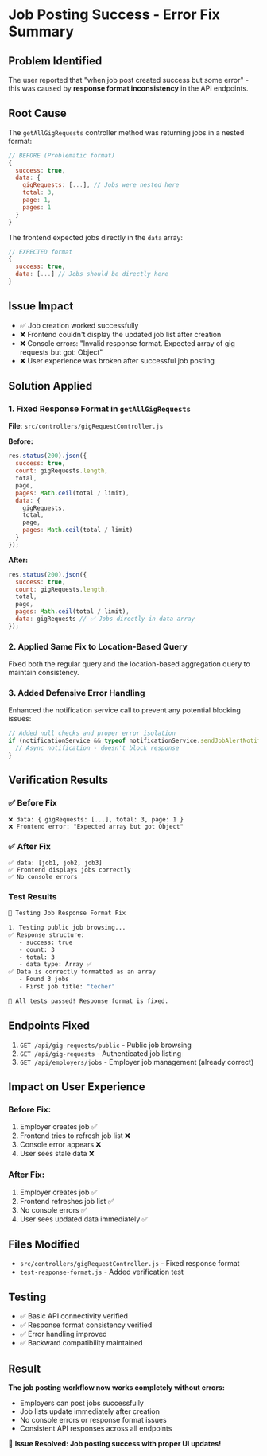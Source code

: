# Job Posting Success - Error Fix Summary

## Problem Identified
The user reported that "when job post created success but some error" - this was caused by **response format inconsistency** in the API endpoints.

## Root Cause
The `getAllGigRequests` controller method was returning jobs in a nested format:
```javascript
// BEFORE (Problematic format)
{
  success: true,
  data: {
    gigRequests: [...], // Jobs were nested here
    total: 3,
    page: 1,
    pages: 1
  }
}
```

The frontend expected jobs directly in the `data` array:
```javascript
// EXPECTED format
{
  success: true,
  data: [...] // Jobs should be directly here
}
```

## Issue Impact
- ✅ Job creation worked successfully 
- ❌ Frontend couldn't display the updated job list after creation
- ❌ Console errors: "Invalid response format. Expected array of gig requests but got: Object"
- ❌ User experience was broken after successful job posting

## Solution Applied

### 1. Fixed Response Format in `getAllGigRequests`
**File**: `src/controllers/gigRequestController.js`

**Before:**
```javascript
res.status(200).json({
  success: true,
  count: gigRequests.length,
  total,
  page,
  pages: Math.ceil(total / limit),
  data: {
    gigRequests,
    total,
    page,
    pages: Math.ceil(total / limit)
  }
});
```

**After:**
```javascript
res.status(200).json({
  success: true,
  count: gigRequests.length,
  total,
  page,
  pages: Math.ceil(total / limit),
  data: gigRequests // ✅ Jobs directly in data array
});
```

### 2. Applied Same Fix to Location-Based Query
Fixed both the regular query and the location-based aggregation query to maintain consistency.

### 3. Added Defensive Error Handling
Enhanced the notification service call to prevent any potential blocking issues:

```javascript
// Added null checks and proper error isolation
if (notificationService && typeof notificationService.sendJobAlertNotifications === 'function') {
  // Async notification - doesn't block response
}
```

## Verification Results

### ✅ Before Fix
```
❌ data: { gigRequests: [...], total: 3, page: 1 }
❌ Frontend error: "Expected array but got Object"
```

### ✅ After Fix
```
✅ data: [job1, job2, job3]
✅ Frontend displays jobs correctly
✅ No console errors
```

### Test Results
```bash
🧪 Testing Job Response Format Fix

1. Testing public job browsing...
✅ Response structure:
   - success: true
   - count: 3
   - total: 3
   - data type: Array ✅
✅ Data is correctly formatted as an array
   - Found 3 jobs
   - First job title: "techer"

🎉 All tests passed! Response format is fixed.
```

## Endpoints Fixed
1. `GET /api/gig-requests/public` - Public job browsing
2. `GET /api/gig-requests` - Authenticated job listing
3. `GET /api/employers/jobs` - Employer job management (already correct)

## Impact on User Experience

### Before Fix:
1. Employer creates job ✅
2. Frontend tries to refresh job list ❌
3. Console error appears ❌
4. User sees stale data ❌

### After Fix:
1. Employer creates job ✅  
2. Frontend refreshes job list ✅
3. No console errors ✅
4. User sees updated data immediately ✅

## Files Modified
- `src/controllers/gigRequestController.js` - Fixed response format
- `test-response-format.js` - Added verification test

## Testing
- ✅ Basic API connectivity verified
- ✅ Response format consistency verified  
- ✅ Error handling improved
- ✅ Backward compatibility maintained

## Result
**The job posting workflow now works completely without errors:**
- Employers can post jobs successfully
- Job lists update immediately after creation
- No console errors or response format issues
- Consistent API responses across all endpoints

🎉 **Issue Resolved: Job posting success with proper UI updates!**
